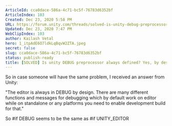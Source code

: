```yaml
---
ArticleId: cca0dace-586a-4c71-bc5f-76783d6352bf
ArticleIndex: 103
Created: Dec 23, 2020 5:58 PM
URL: https://forum.unity.com/threads/solved-is-unity-debug-preprocessor-always-defined-yes-by-design.400542/
Updated: Dec 23, 2020 7:47 PM
WebClipIndex: 103
author: Kailash Vetal
hero: 1_itpAdE6O7ldkLqBqvW2ZTA.jpeg
secret: false
slug: cca0dace-586a-4c71-bc5f-76783d6352bf
status: publish-ready
title: [SOLVED] Is unity DEBUG preprocessor always defined? Yes, by design. - Unity Forum
---
```

So in case someone will have the same problem, I received an answer from Unity:

"The editor is always in DEBUG by design. There are many different functions and messages for debugging which by default work on editor while on standalone or any platforms you need to enable development build for that."

So #if DEBUG seems to be the same as #if UNITY_EDITOR

